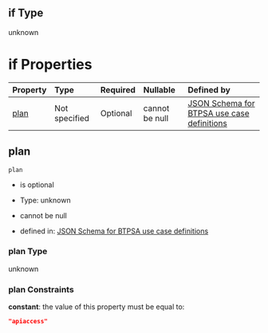 ## if Type

unknown

# if Properties

| Property      | Type          | Required | Nullable       | Defined by                                                                                                                                                                                                                                    |
| :------------ | :------------ | :------- | :------------- | :-------------------------------------------------------------------------------------------------------------------------------------------------------------------------------------------------------------------------------------------- |
| [plan](#plan) | Not specified | Optional | cannot be null | [JSON Schema for BTPSA use case definitions](btpsa-usecase-properties-services-items-allof-1-then-allof-126-then-allof-0-if-properties-plan.md "undefined#/properties/services/items/allOf/1/then/allOf/126/then/allOf/0/if/properties/plan") |

## plan



`plan`

*   is optional

*   Type: unknown

*   cannot be null

*   defined in: [JSON Schema for BTPSA use case definitions](btpsa-usecase-properties-services-items-allof-1-then-allof-126-then-allof-0-if-properties-plan.md "undefined#/properties/services/items/allOf/1/then/allOf/126/then/allOf/0/if/properties/plan")

### plan Type

unknown

### plan Constraints

**constant**: the value of this property must be equal to:

```json
"apiaccess"
```
